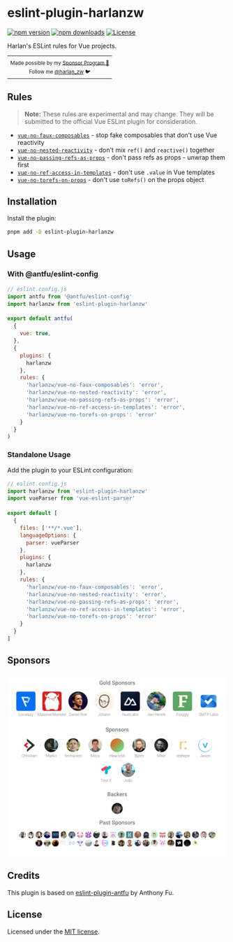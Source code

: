 # eslint-plugin-harlanzw

[![npm version][npm-version-src]][npm-version-href]
[![npm downloads][npm-downloads-src]][npm-downloads-href]
[![License][license-src]][license-href]

Harlan's ESLint rules for Vue projects.

<p align="center">
<table>
<tbody>
<td align="center">
<sub>Made possible by my <a href="https://github.com/sponsors/harlan-zw">Sponsor Program 💖</a><br> Follow me <a href="https://twitter.com/harlan_zw">@harlan_zw</a> 🐦</sub><br>
</td>
</tbody>
</table>
</p>

## Rules

> **Note:** These rules are experimental and may change. They will be submitted to the official Vue ESLint plugin for consideration.

<!-- rules:start -->
- [`vue-no-faux-composables`](./src/rules/vue-no-faux-composables.md) - stop fake composables that don't use Vue reactivity
- [`vue-no-nested-reactivity`](./src/rules/vue-no-nested-reactivity.md) - don't mix `ref()` and `reactive()` together
- [`vue-no-passing-refs-as-props`](./src/rules/vue-no-passing-refs-as-props.md) - don't pass refs as props - unwrap them first
- [`vue-no-ref-access-in-templates`](./src/rules/vue-no-ref-access-in-templates.md) - don't use `.value` in Vue templates
- [`vue-no-torefs-on-props`](./src/rules/vue-no-torefs-on-props.md) - don't use `toRefs()` on the props object
<!-- rules:end -->

## Installation

Install the plugin:

```bash
pnpm add -D eslint-plugin-harlanzw
```

## Usage

### With @antfu/eslint-config

```js
// eslint.config.js
import antfu from '@antfu/eslint-config'
import harlanzw from 'eslint-plugin-harlanzw'

export default antfu(
  {
    vue: true,
  },
  {
    plugins: {
      harlanzw
    },
    rules: {
      'harlanzw/vue-no-faux-composables': 'error',
      'harlanzw/vue-no-nested-reactivity': 'error',
      'harlanzw/vue-no-passing-refs-as-props': 'error',
      'harlanzw/vue-no-ref-access-in-templates': 'error',
      'harlanzw/vue-no-torefs-on-props': 'error'
    }
  }
)
```

### Standalone Usage

Add the plugin to your ESLint configuration:

```js
// eslint.config.js
import harlanzw from 'eslint-plugin-harlanzw'
import vueParser from 'vue-eslint-parser'

export default [
  {
    files: ['**/*.vue'],
    languageOptions: {
      parser: vueParser
    },
    plugins: {
      harlanzw
    },
    rules: {
      'harlanzw/vue-no-faux-composables': 'error',
      'harlanzw/vue-no-nested-reactivity': 'error',
      'harlanzw/vue-no-passing-refs-as-props': 'error',
      'harlanzw/vue-no-ref-access-in-templates': 'error',
      'harlanzw/vue-no-torefs-on-props': 'error'
    }
  }
]
```


## Sponsors

<p align="center">
  <a href="https://raw.githubusercontent.com/harlan-zw/static/main/sponsors.svg">
    <img src='https://raw.githubusercontent.com/harlan-zw/static/main/sponsors.svg'/>
  </a>
</p>

## Credits

This plugin is based on [eslint-plugin-antfu](https://github.com/antfu/eslint-plugin-antfu) by Anthony Fu.

## License

Licensed under the [MIT license](https://github.com/harlan-zw/eslint-plugin-harlanzw/blob/main/LICENSE).

<!-- Badges -->

[npm-version-src]: https://img.shields.io/npm/v/eslint-plugin-harlanzw?style=flat&colorA=080f12&colorB=1fa669
[npm-version-href]: https://npmjs.com/package/eslint-plugin-harlanzw
[npm-downloads-src]: https://img.shields.io/npm/dm/eslint-plugin-harlanzw?style=flat&colorA=080f12&colorB=1fa669
[npm-downloads-href]: https://npmjs.com/package/eslint-plugin-harlanzw

[license-src]: https://img.shields.io/github/license/harlan-zw/eslint-plugin-harlanzw.svg?style=flat&colorA=080f12&colorB=1fa669
[license-href]: https://github.com/harlan-zw/eslint-plugin-harlanzw/blob/main/LICENSE
